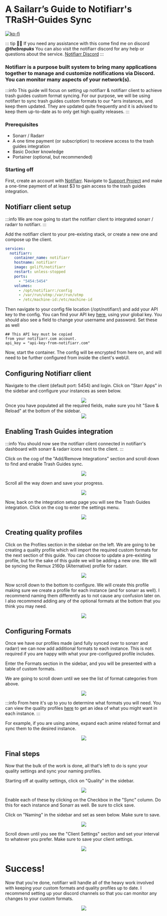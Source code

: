 
# A Sailarr’s Guide to Notifiarr's TRaSH-Guides Sync


[![ko-fi](https://ko-fi.com/img/githubbutton_sm.svg)](https://ko-fi.com/davyjonesmedia/tip)

::: tip
👋🏼 If you need any assistance with this come find me on discord ***@thebropuks***
You can also visit the notifiarr discord for any help or questions about the service. [Notifiarr Discord](https://discord.gg/nXuuUDMtGg)
:::


### Notifiarr is a purpose built system to bring many applications together to manage and customize notifications via Discord. You can monitor many aspects of your network(s).
:::info
This guide will focus on setting up notifiarr & notifiarr client to achieve trash guides custom format syncing.
For our purpose, we will be using notifarr to sync trash guides custom formats to our *arrs instances, and keep them updated. They are updated quite frequently and it is advised to keep them up-to-date as to only get high quality releases.
:::

### Prerequisites

- Sonarr / Radarr
- A one time payment (or subscription) to receieve access to the trash guides integration 
- Basic Docker knowledge
- Portainer (optional, but recommended)

### Starting off
    
First, create an account with [Notifiarr](https://notifiarr.com/).
Navigate to [Support Project](https://notifiarr.com/sponsor.php) and make a one-time payment of at least $3 to gain access to the trash guides integration. 
 


## Notifiarr client setup
:::info
We are now going to start the notifiarr client to integrated sonarr / radarr to notifiarr.
:::

Add the notifiarr client to your pre-existing stack, or create a new one and compose up the client.

```yaml
services:
  notifiarr:
    container_name: notifiarr
    hostname: notifiarr
    image: golift/notifiarr
    restart: unless-stopped
    ports:
      - "5454:5454"
    volumes:
      - /opt/notifiarr:/config
      - /var/run/utmp:/var/run/utmp
      - /etc/machine-id:/etc/machine-id
```

Then navigate to your config file location (/opt/notifiarr/) and add your API key to the config.
You can find your API key [here](https://notifiarr.com/user.php?page=profile), using your global key.
You should also see a field to change your username and password. Set these as well

```
## This API key must be copied
from your notifiarr.com account.
api_key = "api-key-from-notifiarr.com"
```


Now, start the container. The config will be encrypted from here on, and will need to be further configured from inside the client's webUI.


## Configuring Notifiarr client
Navigate to the client (default port: 5454) and login.
Click on "Starr Apps" in the sidebar and configure your instances as seen below.
<div align="center">
    <img src="./assets/images/step1.png"/>
</div>
Once you have populated all the required fields, make sure you hit "Save & Reload" at the bottom of the sidebar.

<div align="center">
    <img src="./assets/images/step2.png"/>
</div>

## Enabling Trash Guides integration
:::info
You should now see the notifiarr client connected in notifiarr's dashboard with sonarr & radarr icons next to the client.
:::

Click on the cog of the "Add/Remove Integrations" section and scroll down to find and enable Trash Guides sync.
<div align="center">
    <img src="./assets/images/step3.png"/>
</div>

Scroll all the way down and save your progress.
<div align="center">
    <img src="./assets/images/step4.png"/>
</div>

Now, back on the integration setup page you will see the Trash Guides integration. Click on the cog to enter the settings menu.
<div align="center">
    <img src="./assets/images/step5.png"/>
</div>

## Creating quality profiles

Click on the Profiles section in the sidebar on the left. We are going to be creating a quality profile which will import the required custom formats for the next section of this guide. You can choose to update a pre-existing profile, but for the sake of this guide we will be adding a new one. We will be syncing the Remux 2160p (Alternative) profile for radarr. 
<div align="center">
    <img src="./assets/images/step6.png"/>
</div>

Now scroll down to the bottom to configure.
We will create this profile making sure we create a profile for each instance (and for sonarr as well). I recommend naming them differently as to not cause any confusion later on. I also recommend adding any of the optional formats at the bottom that you think you may need.

<div align="center">
    <img src="./assets/images/step7.png"/>
</div>



## Configuring Formats

Once we have our profiles made (and fully synced over to sonarr and radarr) we can now add additional formats to each instance. This is not required if you are happy with what your pre-configured profile includes.

Enter the Formats section in the sidebar, and you will be presented with a table of custom formats. 


We are going to scroll down until we see the list of format categories from above. 
<div align="center">
    <img src="./assets/images/step8.png"/>
</div>

:::info
From here it's up to you to determine what formats you will need. You can view the quality profiles [here](https://trash-guides.info/Sonarr/sonarr-setup-quality-profiles/#trash-quality-profiles) to get an idea of what you might want in each instance. 
:::

For example, if you are using anime, expand each anime related format and sync them to the desired instance. 
<div align="center">
    <img src="./assets/images/step9.png"/>
</div>



## Final steps

Now that the bulk of the work is done, all that's left to do is sync your quality settings and sync your naming profiles.

Starting off at quality settings, click on "Quality" in the sidebar. 

<div align="center">
    <img src="./assets/images/step10.png"/>
</div>

Enable each of these by clicking on the Checkbox in the "Sync" column. Do this for each instance and Sonarr as well. Be sure to click save.

Click on "Naming" in the sidebar and set as seen below. Make sure to save.
<div align="center">
    <img src="./assets/images/step11.png"/>
</div>

Scroll down until you see the "Client Settings" section and set your interval to whatever you prefer. Make sure to save your client settings.
<div align="center">
    <img src="./assets/images/step12.png"/>
</div>

# Success!

Now that you're done, notifiarr will handle all of the heavy work involved with keeping your custom formats and quality profiles up to date.
I recommend setting up your discord channels so that you can monitor any changes to your custom formats.
<div align="center">
    <img src="./assets/images/step13.png"/>
</div>
